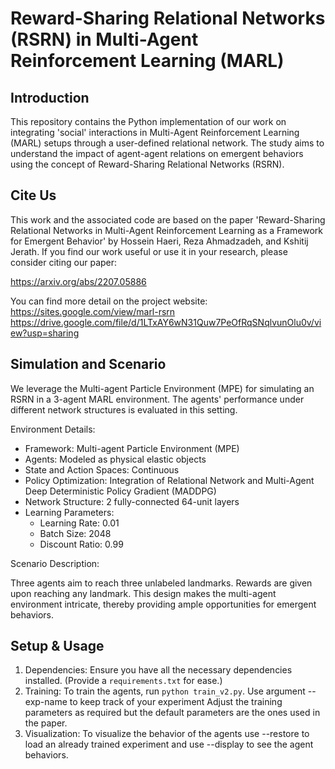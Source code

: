 Reward-Sharing Relational Networks (RSRN) in Multi-Agent Reinforcement Learning (MARL)
======================================================================================


Introduction
------------

This repository contains the Python implementation of our work on integrating 'social' interactions in Multi-Agent Reinforcement Learning (MARL) setups through a user-defined relational network. The study aims to understand the impact of agent-agent relations on emergent behaviors using the concept of Reward-Sharing Relational Networks (RSRN).

Cite Us
--------

This work and the associated code are based on the paper 'Reward-Sharing Relational Networks in Multi-Agent Reinforcement Learning as a Framework for Emergent Behavior' by Hossein Haeri, Reza Ahmadzadeh, and Kshitij Jerath. If you find our work useful or use it in your research, please consider citing our paper:

https://arxiv.org/abs/2207.05886

You can find more detail on the project website: https://sites.google.com/view/marl-rsrn
https://drive.google.com/file/d/1LTxAY6wN31Quw7PeOfRqSNqlvunOlu0v/view?usp=sharing


Simulation and Scenario
-----------------------

We leverage the Multi-agent Particle Environment (MPE) for simulating an RSRN in a 3-agent MARL environment. The agents' performance under different network structures is evaluated in this setting.

Environment Details:

- Framework: Multi-agent Particle Environment (MPE)
- Agents: Modeled as physical elastic objects
- State and Action Spaces: Continuous
- Policy Optimization: Integration of Relational Network and Multi-Agent Deep Deterministic Policy Gradient (MADDPG)
- Network Structure: 2 fully-connected 64-unit layers
- Learning Parameters: 
  - Learning Rate: 0.01
  - Batch Size: 2048
  - Discount Ratio: 0.99

Scenario Description:

Three agents aim to reach three unlabeled landmarks. Rewards are given upon reaching any landmark. This design makes the multi-agent environment intricate, thereby providing ample opportunities for emergent behaviors.

Setup & Usage
-------------

1. Dependencies: Ensure you have all the necessary dependencies installed. (Provide a `requirements.txt` for ease.)
2. Training: To train the agents, run `python train_v2.py`. Use argument --exp-name to keep track of your experiment Adjust the training parameters as required but the default parameters are the ones used in the paper.
3. Visualization: To visualize the behavior of the agents use --restore to load an already trained experiment and use --display to see the agent behaviors.




